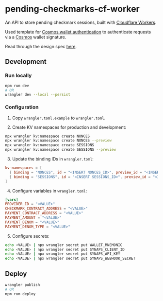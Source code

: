 # pending-checkmarks-cf-worker

An API to store pending checkmark sessions, built with [Cloudflare
Workers](https://workers.cloudflare.com/).

Used template for [Cosmos wallet
authentication](https://github.com/NoahSaso/cloudflare-worker-cosmos-auth) to
authenticate requests via a [Cosmos](https://cosmos.network) wallet signature.

Read through the design spec [here](./DESIGN.md).

## Development

### Run locally

```sh
npm run dev
# OR
wrangler dev --local --persist
```

### Configuration

1. Copy `wrangler.toml.example` to `wrangler.toml`.

2. Create KV namespaces for production and development:

```sh
npx wrangler kv:namespace create NONCES
npx wrangler kv:namespace create NONCES --preview
npx wrangler kv:namespace create SESSIONS
npx wrangler kv:namespace create SESSIONS --preview
```

3. Update the binding IDs in `wrangler.toml`:

```toml
kv-namespaces = [
  { binding = "NONCES", id = "<INSERT NONCES_ID>", preview_id = "<INSERT NONCES_PREVIEW_ID>" },
  { binding = "SESSIONS", id = "<INSERT SESSIONS_ID>", preview_id = "<INSERT SESSIONS_PREVIEW_ID>" }
]
```

4. Configure variables in `wrangler.toml`:

```toml
[vars]
PROVIDER_ID = "<VALUE>"
CHECKMARK_CONTRACT_ADDRESS = "<VALUE>"
PAYMENT_CONTRACT_ADDRESS = "<VALUE>"
PAYMENT_AMOUNT = "<VALUE>"
PAYMENT_DENOM = "<VALUE>"
PAYMENT_DENOM_TYPE = "<VALUE>"
```

5. Configure secrets:

```sh
echo <VALUE> | npx wrangler secret put WALLET_MNEMONIC
echo <VALUE> | npx wrangler secret put SYNAPS_CLIENT_ID
echo <VALUE> | npx wrangler secret put SYNAPS_API_KEY
echo <VALUE> | npx wrangler secret put SYNAPS_WEBHOOK_SECRET
```

## Deploy

```sh
wrangler publish
# OR
npm run deploy
```

